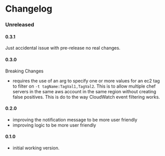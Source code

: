# Changelog

### Unreleased

#### 0.3.1
Just accidental issue with pre-release no real changes.

#### 0.3.0
Breaking Changes
- requires the use of an arg to specify one or more values for an ec2 tag to filter on `-t tagName:TagVal1,TagVal2`. This is to allow multiple chef servers in the same aws account in the same region without creating false positives. This is do to the way CloudWatch event filtering works.

#### 0.2.0
- improving the notification message to be more user friendly
- improving logic to be more user friendly

#### 0.1.0
- initial working version.
